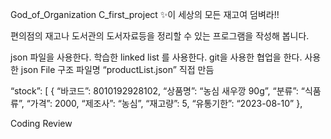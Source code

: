 God_of_Organization
C_first_project
✨이 세상의 모든 재고여 덤벼라!!

편의점의 재고나 도서관의 도서자료등을 정리할 수 있는 프로그램을 작성해 봅니다.

json 파일을 사용한다.
학습한 linked list 를 사용한다.
git을 사용한 협업을 한다.
사용한 json File 구조
파일명 “productList.json” 직접 만듬

“stock”: [
{
“바코드”: 8010192928102,
“상품명”: “농심 새우깡 90g”,
“분류”: “식품류”,
“가격”: 2000,
“제조사”: “농심”,
“재고량”: 5,
“유통기한”: “2023-08-10”
},

Coding Review
